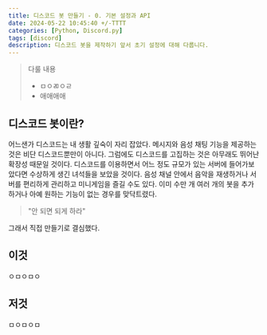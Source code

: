 ```yaml
---
title: 디스코드 봇 만들기 - 0. 기본 설정과 API
date: 2024-05-22 10:45:40 +/-TTTT
categories: [Python, Discord.py]
tags: [discord]
description: 디스코드 봇을 제작하기 앞서 초기 설정에 대해 다룹니다.
---
```


> 다룰 내용
> - ㅁㅇㄻㅇㄹ
> - 애애애애

## 디스코드 봇이란?

어느샌가 디스코드는 내 생활 깊숙이 자리 잡았다. 메시지와 음성 채팅 기능을 제공하는 것은 비단 디스코드뿐만이 아니다. 그럼에도 디스코드를 고집하는 것은 아무래도 뛰어난 확장성 때문일 것이다. 디스코드를 이용하면서 어느 정도 규모가 있는 서버에 들어가보았다면 수상하게 생긴 녀석들을 보았을 것이다. 
음성 채널 안에서 음악을 재생하거나 서버를 편리하게 관리하고 미니게임을 즐길 수도 있다. 이미 수만 개 
여러 개의 봇을 추가하거나 아예 원하는 기능이 없는 경우를 맞닥트렸다. 

> "안 되면 되게 하라"

그래서 직접 만들기로 결심했다. <br>


## 이것

ㅇㅁㅇㅁㅇ

## 저것

ㅁㅇㅁㅇㅁ